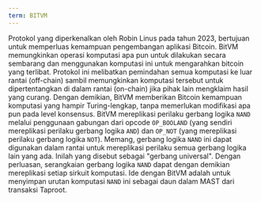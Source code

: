 ```yaml
---
term: BITVM
---
```


Protokol yang diperkenalkan oleh Robin Linus pada tahun 2023, bertujuan untuk memperluas kemampuan pengembangan aplikasi Bitcoin. BitVM memungkinkan operasi komputasi apa pun untuk dilakukan secara sembarang dan menggunakan komputasi ini untuk mengarahkan bitcoin yang terlibat. Protokol ini melibatkan pemindahan semua komputasi ke luar rantai (off-chain) sambil memungkinkan komputasi tersebut untuk dipertentangkan di dalam rantai (on-chain) jika pihak lain mengklaim hasil yang curang. Dengan demikian, BitVM memberikan Bitcoin kemampuan komputasi yang hampir Turing-lengkap, tanpa memerlukan modifikasi apa pun pada level konsensus. BitVM mereplikasi perilaku gerbang logika `NAND` melalui penggunaan gabungan dari opcode `OP_BOOLAND` (yang sendiri mereplikasi perilaku gerbang logika `AND`) dan `OP_NOT` (yang mereplikasi perilaku gerbang logika `NOT`). Memang, gerbang logika `NAND` ini dapat digunakan dalam rantai untuk mereplikasi perilaku semua gerbang logika lain yang ada. Inilah yang disebut sebagai "gerbang universal". Dengan perluasan, serangkaian gerbang logika `NAND` dapat dengan demikian mereplikasi setiap sirkuit komputasi. Ide dengan BitVM adalah untuk menyimpan urutan komputasi `NAND` ini sebagai daun dalam MAST dari transaksi Taproot.